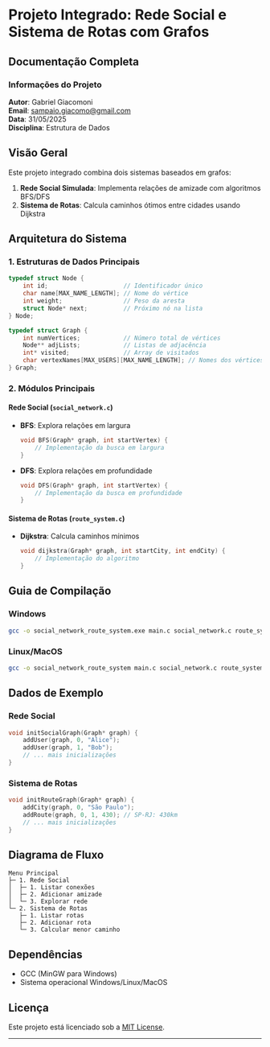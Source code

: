 # Projeto Integrado: Rede Social e Sistema de Rotas com Grafos

## Documentação Completa

### Informações do Projeto
**Autor**: Gabriel Giacomoni  
**Email**: sampaio.giacomo@gmail.com  
**Data**: 31/05/2025  
**Disciplina**: Estrutura de Dados  

## Visão Geral

Este projeto integrado combina dois sistemas baseados em grafos:
1. **Rede Social Simulada**: Implementa relações de amizade com algoritmos BFS/DFS
2. **Sistema de Rotas**: Calcula caminhos ótimos entre cidades usando Dijkstra

## Arquitetura do Sistema

### 1. Estruturas de Dados Principais

```c
typedef struct Node {
    int id;                     // Identificador único
    char name[MAX_NAME_LENGTH]; // Nome do vértice
    int weight;                 // Peso da aresta
    struct Node* next;          // Próximo nó na lista
} Node;

typedef struct Graph {
    int numVertices;            // Número total de vértices
    Node** adjLists;            // Listas de adjacência
    int* visited;               // Array de visitados
    char vertexNames[MAX_USERS][MAX_NAME_LENGTH]; // Nomes dos vértices
} Graph;
```

### 2. Módulos Principais

#### Rede Social (`social_network.c`)
- **BFS**: Explora relações em largura
  ```c
  void BFS(Graph* graph, int startVertex) {
      // Implementação da busca em largura
  }
  ```
- **DFS**: Explora relações em profundidade
  ```c
  void DFS(Graph* graph, int startVertex) {
      // Implementação da busca em profundidade
  }
  ```

#### Sistema de Rotas (`route_system.c`)
- **Dijkstra**: Calcula caminhos mínimos
  ```c
  void dijkstra(Graph* graph, int startCity, int endCity) {
      // Implementação do algoritmo
  }
  ```

## Guia de Compilação

### Windows
```bash
gcc -o social_network_route_system.exe main.c social_network.c route_system.c
```

### Linux/MacOS
```bash
gcc -o social_network_route_system main.c social_network.c route_system.c
```

## Dados de Exemplo

### Rede Social
```c
void initSocialGraph(Graph* graph) {
    addUser(graph, 0, "Alice");
    addUser(graph, 1, "Bob");
    // ... mais inicializações
}
```

### Sistema de Rotas
```c
void initRouteGraph(Graph* graph) {
    addCity(graph, 0, "São Paulo");
    addRoute(graph, 0, 1, 430); // SP-RJ: 430km
    // ... mais inicializações
}
```

## Diagrama de Fluxo

```
Menu Principal
├─ 1. Rede Social
│  ├─ 1. Listar conexões
│  ├─ 2. Adicionar amizade
│  └─ 3. Explorar rede
└─ 2. Sistema de Rotas
   ├─ 1. Listar rotas
   ├─ 2. Adicionar rota
   └─ 3. Calcular menor caminho
```

## Dependências
- GCC (MinGW para Windows)
- Sistema operacional Windows/Linux/MacOS

## Licença
Este projeto está licenciado sob a [MIT License](LICENSE).

---
